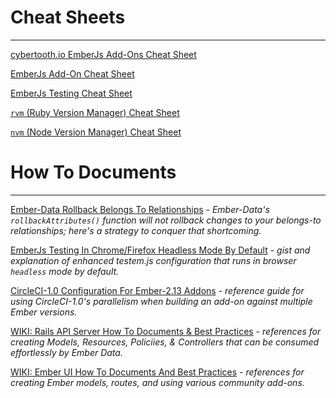 # Cheat Sheets
----

[cybertooth.io EmberJs Add-Ons Cheat Sheet](ember-addons-cheat-sheet)

[EmberJs Add-On Cheat Sheet](emberjs-add-on-cheat-sheet)

[EmberJs Testing Cheat Sheet](emberjs-testing-cheat-sheet)

[`rvm` (Ruby Version Manager) Cheat Sheet](rvm-cheat-sheet)

[`nvm` (Node Version Manager) Cheat Sheet](nvm-cheat-sheet)

# How To Documents
----

[Ember-Data Rollback Belongs To Relationships](emberjs-rolling-back-belongs-to) -
_Ember-Data's `rollbackAttributes()` function will not rollback changes
to your belongs-to relationships; here's a strategy to conquer that
shortcoming._

[EmberJs Testing In Chrome/Firefox Headless Mode By Default](emberjs-testem-headless) -
_gist and explanation of enhanced testem.js configuration that runs
in browser `headless` mode by default._

[CircleCI-1.0 Configuration For Ember-2.13 Addons](circle-ci-1.0-emberjs-configuration) -
_reference guide for using CircleCI-1.0's parallelism when building an add-on
against multiple Ember versions._

[WIKI: Rails API Server How To Documents & Best Practices](https://github.com/Perfect-Response/pr-api/wiki) - _references for creating Models, Resources, Policiies, & Controllers that can be consumed effortlessly by Ember Data._

[WIKI: Ember UI How To Documents And Best Practices](https://github.com/Perfect-Response/pr-ui/wiki) - _references for creating Ember models, routes, and using various community add-ons._
